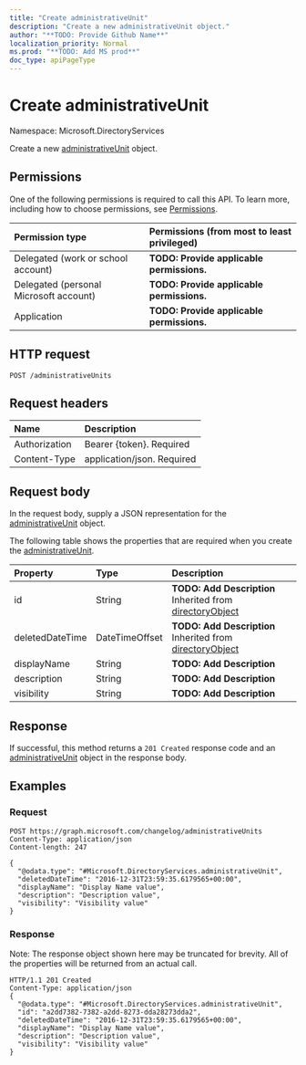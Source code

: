 ```yaml
---
title: "Create administrativeUnit"
description: "Create a new administrativeUnit object."
author: "**TODO: Provide Github Name**"
localization_priority: Normal
ms.prod: "**TODO: Add MS prod**"
doc_type: apiPageType
---
```


# Create administrativeUnit

Namespace: Microsoft.DirectoryServices

Create a new [administrativeUnit](../resources/microsoft.directoryservices-administrativeunit.md) object.

## Permissions
One of the following permissions is required to call this API. To learn more, including how to choose permissions, see [Permissions](/concepts/permissions-reference.md).

|Permission type|Permissions (from most to least privileged)|
|:---|:---|
|Delegated (work or school account)|**TODO: Provide applicable permissions.**|
|Delegated (personal Microsoft account)|**TODO: Provide applicable permissions.**|
|Application|**TODO: Provide applicable permissions.**|

## HTTP request
<!-- {
  "blockType": "ignored"
}
-->
``` http
POST /administrativeUnits
```

## Request headers
|Name|Description|
|:---|:---|
|Authorization|Bearer {token}. Required|
|Content-Type|application/json. Required|

## Request body
In the request body, supply a JSON representation for the [administrativeUnit](../resources/microsoft.directoryservices-administrativeunit.md) object.

The following table shows the properties that are required when you create the [administrativeUnit](../resources/microsoft.directoryservices-administrativeunit.md).

|Property|Type|Description|
|:---|:---|:---|
|id|String|**TODO: Add Description** Inherited from [directoryObject](../resources/microsoft.directoryservices-directoryobject.md)|
|deletedDateTime|DateTimeOffset|**TODO: Add Description** Inherited from [directoryObject](../resources/microsoft.directoryservices-directoryobject.md)|
|displayName|String|**TODO: Add Description**|
|description|String|**TODO: Add Description**|
|visibility|String|**TODO: Add Description**|



## Response
If successful, this method returns a `201 Created` response code and an [administrativeUnit](../resources/microsoft.directoryservices-administrativeunit.md) object in the response body.

## Examples

### Request
<!-- {
  "blockType": "request",
  "name": "create_administrativeunit_from_administrativeunits"
}
-->
``` http
POST https://graph.microsoft.com/changelog/administrativeUnits
Content-Type: application/json
Content-length: 247

{
  "@odata.type": "#Microsoft.DirectoryServices.administrativeUnit",
  "deletedDateTime": "2016-12-31T23:59:35.6179565+00:00",
  "displayName": "Display Name value",
  "description": "Description value",
  "visibility": "Visibility value"
}
```

### Response
Note: The response object shown here may be truncated for brevity. All of the properties will be returned from an actual call.
<!-- {
  "blockType": "response",
  "truncated": true,
  "@odata.type": "microsoft.directoryservices.administrativeunit"
}
-->
``` http
HTTP/1.1 201 Created
Content-Type: application/json
{
  "@odata.type": "#Microsoft.DirectoryServices.administrativeUnit",
  "id": "a2dd7382-7382-a2dd-8273-dda28273dda2",
  "deletedDateTime": "2016-12-31T23:59:35.6179565+00:00",
  "displayName": "Display Name value",
  "description": "Description value",
  "visibility": "Visibility value"
}
```

